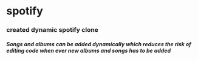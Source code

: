 # spotify
<h3>created dynamic spotify clone</h3>
<h5>Songs and albums can be added dynamically which reduces the risk of editing code when ever new albums and songs has to be added</h5>

